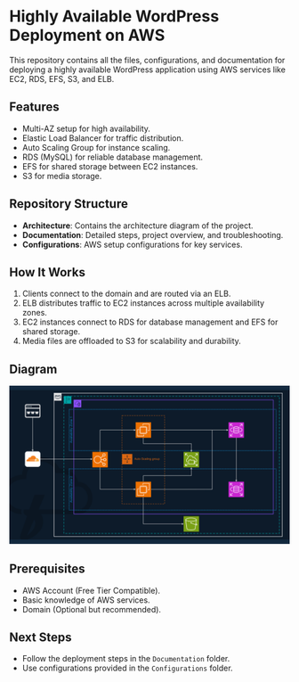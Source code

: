 # Highly Available WordPress Deployment on AWS  

This repository contains all the files, configurations, and documentation for deploying a highly available WordPress application using AWS services like EC2, RDS, EFS, S3, and ELB.

## Features
- Multi-AZ setup for high availability.
- Elastic Load Balancer for traffic distribution.
- Auto Scaling Group for instance scaling.
- RDS (MySQL) for reliable database management.
- EFS for shared storage between EC2 instances.
- S3 for media storage.

## Repository Structure
- **Architecture**: Contains the architecture diagram of the project.
- **Documentation**: Detailed steps, project overview, and troubleshooting.
- **Configurations**: AWS setup configurations for key services.

## How It Works
1. Clients connect to the domain and are routed via an ELB.
2. ELB distributes traffic to EC2 instances across multiple availability zones.
3. EC2 instances connect to RDS for database management and EFS for shared storage.
4. Media files are offloaded to S3 for scalability and durability.

## Diagram
![Architecture Diagram](./Architecture/highly-available-wordpress-diagram.png)

## Prerequisites
- AWS Account (Free Tier Compatible).
- Basic knowledge of AWS services.
- Domain (Optional but recommended).

## Next Steps
- Follow the deployment steps in the `Documentation` folder.
- Use configurations provided in the `Configurations` folder.

